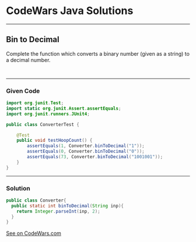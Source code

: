 # CodeWars Java Solutions

---

## Bin to Decimal

Complete the function which converts a binary number (given as a string) to a decimal number.

```

```

```

```


---

### Given Code

```Java
import org.junit.Test;
import static org.junit.Assert.assertEquals;
import org.junit.runners.JUnit4;

public class ConverterTest {

    @Test
    public void testHoopCount() {
        assertEquals(1, Converter.binToDecimal("1"));
        assertEquals(0, Converter.binToDecimal("0"));
        assertEquals(73, Converter.binToDecimal("1001001"));
    }
}

```

---

### Solution

```Java
public class Converter{
  public static int binToDecimal(String inp){
    return Integer.parseInt(inp, 2);
  }
}
```

[See on CodeWars.com](https://www.codewars.com/kata/57a5c31ce298a7e6b7000334/train/java)